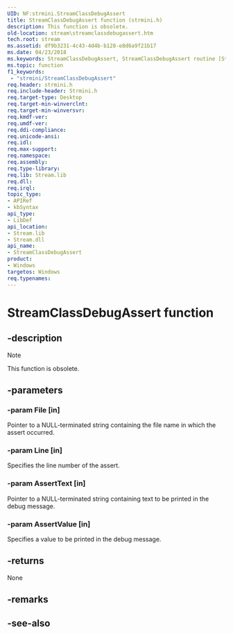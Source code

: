 ```yaml
---
UID: NF:strmini.StreamClassDebugAssert
title: StreamClassDebugAssert function (strmini.h)
description: This function is obsolete.
old-location: stream\streamclassdebugassert.htm
tech.root: stream
ms.assetid: df9b3231-4c43-4d4b-b128-e8d6a9f21b17
ms.date: 04/23/2018
ms.keywords: StreamClassDebugAssert, StreamClassDebugAssert routine [Streaming Media Devices], strclass-routines_6f9302e6-592f-4097-830c-83b05a54d335.xml, stream.streamclassdebugassert, strmini/StreamClassDebugAssert
ms.topic: function
f1_keywords:
 - "strmini/StreamClassDebugAssert"
req.header: strmini.h
req.include-header: Strmini.h
req.target-type: Desktop
req.target-min-winverclnt: 
req.target-min-winversvr: 
req.kmdf-ver: 
req.umdf-ver: 
req.ddi-compliance: 
req.unicode-ansi: 
req.idl: 
req.max-support: 
req.namespace: 
req.assembly: 
req.type-library: 
req.lib: Stream.lib
req.dll: 
req.irql: 
topic_type:
- APIRef
- kbSyntax
api_type:
- LibDef
api_location:
- Stream.lib
- Stream.dll
api_name:
- StreamClassDebugAssert
product:
- Windows
targetos: Windows
req.typenames: 
---
```


# StreamClassDebugAssert function

## -description

> [!NOTE]
> This function is obsolete.

## -parameters

### -param File [in]

Pointer to a NULL-terminated string containing the file name in which the assert occurred.

### -param Line [in]

Specifies the line number of the assert.

### -param AssertText [in]

Pointer to a NULL-terminated string containing text to be printed in the debug message.

### -param AssertValue [in]

Specifies a value to be printed in the debug message.

## -returns

None

## -remarks

## -see-also
